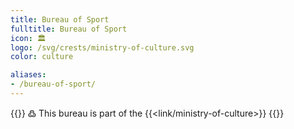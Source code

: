 ```yaml
---
title: Bureau of Sport
fulltitle: Bureau of Sport
icon: 🏛️
logo: /svg/crests/ministry-of-culture.svg
color: culture

aliases:
- /bureau-of-sport/
---
```

{{<note>}}
߷ This bureau is part of the {{<link/ministry-of-culture>}}
{{</note>}}
